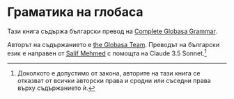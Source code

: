 # Граматика на глобаса

Тази книга съдържа български превод на [Complete Globasa Grammar](https://salif.github.io/gramati-fe-globasa/eng/).

Авторът на съдържанието е [the Globasa Team](https://globasa.net/). Преводът на български език е направен от [Salif Mehmed](https://salif.eu/bg) с помощта на Claude 3.5 Sonnet.[^1]

[^1]: Доколкото е допустимо от закона, авторите на тази книга се отказват от всички авторски права и сродни или съседни права върху съдържанието ѝ.
